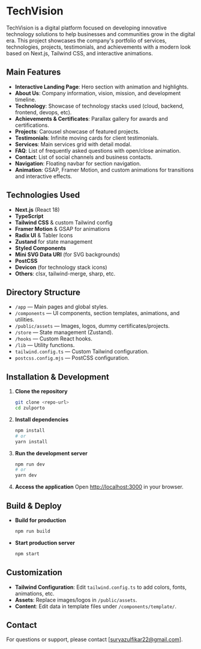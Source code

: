 # TechVision

TechVision is a digital platform focused on developing innovative technology solutions to help businesses and communities grow in the digital era. This project showcases the company's portfolio of services, technologies, projects, testimonials, and achievements with a modern look based on Next.js, Tailwind CSS, and interactive animations.

## Main Features

- **Interactive Landing Page**: Hero section with animation and highlights.
- **About Us**: Company information, vision, mission, and development timeline.
- **Technology**: Showcase of technology stacks used (cloud, backend, frontend, devops, etc).
- **Achievements & Certificates**: Parallax gallery for awards and certifications.
- **Projects**: Carousel showcase of featured projects.
- **Testimonials**: Infinite moving cards for client testimonials.
- **Services**: Main services grid with detail modal.
- **FAQ**: List of frequently asked questions with open/close animation.
- **Contact**: List of social channels and business contacts.
- **Navigation**: Floating navbar for section navigation.
- **Animation**: GSAP, Framer Motion, and custom animations for transitions and interactive effects.

## Technologies Used

- **Next.js** (React 18)
- **TypeScript**
- **Tailwind CSS** & custom Tailwind config
- **Framer Motion** & GSAP for animations
- **Radix UI** & Tabler Icons
- **Zustand** for state management
- **Styled Components**
- **Mini SVG Data URI** (for SVG backgrounds)
- **PostCSS**
- **Devicon** (for technology stack icons)
- **Others**: clsx, tailwind-merge, sharp, etc.

## Directory Structure

- `/app` — Main pages and global styles.
- `/components` — UI components, section templates, animations, and utilities.
- `/public/assets` — Images, logos, dummy certificates/projects.
- `/store` — State management (Zustand).
- `/hooks` — Custom React hooks.
- `/lib` — Utility functions.
- `tailwind.config.ts` — Custom Tailwind configuration.
- `postcss.config.mjs` — PostCSS configuration.

## Installation & Development

1. **Clone the repository**

   ```bash
   git clone <repo-url>
   cd zulporto
   ```

2. **Install dependencies**

   ```bash
   npm install
   # or
   yarn install
   ```

3. **Run the development server**

   ```bash
   npm run dev
   # or
   yarn dev
   ```

4. **Access the application**
   Open [http://localhost:3000](http://localhost:3000) in your browser.

## Build & Deploy

- **Build for production**
  ```bash
  npm run build
  ```
- **Start production server**
  ```bash
  npm start
  ```

## Customization

- **Tailwind Configuration**: Edit `tailwind.config.ts` to add colors, fonts, animations, etc.
- **Assets**: Replace images/logos in `/public/assets`.
- **Content**: Edit data in template files under `/components/template/`.

## Contact

For questions or support, please contact [suryazulfikar22@gmail.com].
